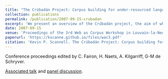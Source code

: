 ```yaml
---
title: "The Crúbadán Project: Corpus building for under-resourced languages"
collection: publications
permalink: /publication/2007-09-15-crubadan
excerpt: 'We present an overview of the Crúbadán project, the aim of which is the creation of text corpora for a large number of under-resourced languages by crawling the web.'
date: 2007-09-15
venue: 'Proceedings of the 3rd Web as Corpus Workshop in Louvain-la-Neuve, Belgium'
paperurl: 'https://kscanne.github.io/files/wac3.pdf'
citation: 'Kevin P. Scannell. The Crúbadán Project: Corpus building for under-resourced languages. In <i>Building and Exploring Web Corpora: Proceedings of the 3rd Web as Corpus Workshop</i>, volume 4, pages 5–15, 2007.'
---
```


Conference proceedings edited by C. Fairon, H. Naets, A. Kilgarriff, G-M de Schryver.

[Associated talk](/talks/2007-09-15-talk) and [panel discussion](/talks/2007-09-16-talk).

